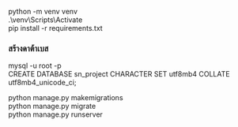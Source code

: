python -m venv venv  
.\venv\Scripts\Activate  
pip install -r requirements.txt  

### สร้างดาต้าเบส ###

mysql -u root -p  
CREATE DATABASE sn_project CHARACTER SET utf8mb4 COLLATE utf8mb4_unicode_ci;  

python manage.py makemigrations  
python manage.py migrate  
python manage.py runserver  




